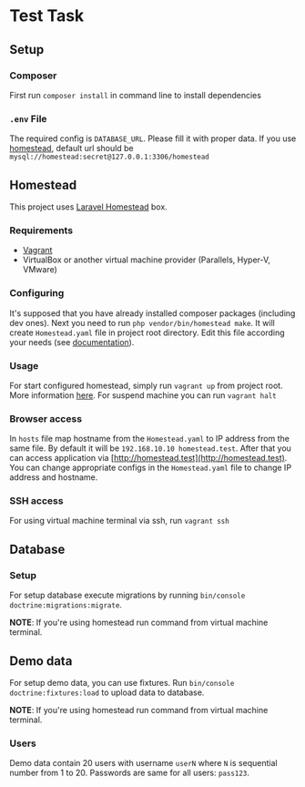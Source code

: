 # Test Task

## Setup
### Composer
First run `composer install` in command line to install dependencies

### `.env` File
The required config is `DATABASE_URL`. Please fill it with proper data. If you use [homestead](#homestead),
default url should be `mysql://homestead:secret@127.0.0.1:3306/homestead`

## Homestead
This project uses [Laravel Homestead](https://laravel.com/docs/5.5/homestead) box.

### Requirements
- [Vagrant](https://www.vagrantup.com/)
- VirtualBox or another virtual machine provider (Parallels, Hyper-V, VMware)

### Configuring
It's supposed that you have already installed composer packages (including dev ones).
Next you need to run `php vendor/bin/homestead make`. It will create `Homestead.yaml` file 
in project root directory. Edit this file according your needs (see [documentation](https://laravel.com/docs/5.5/homestead#configuring-homestead)).

### Usage
For start configured homestead, simply run `vagrant up` from project root. More information [here](https://laravel.com/docs/5.5/homestead#launching-the-vagrant-box).
For suspend machine you can run `vagrant halt`

### Browser access
In `hosts` file map hostname from the `Homestead.yaml` to IP address from the same file. By default it will be `192.168.10.10 homestead.test`.
After that you can access application via [http://homestead.test](http://homestead.test).
You can change appropriate configs in the `Homestead.yaml` file to change IP address and hostname.

### SSH access
For using virtual machine terminal via ssh, run `vagrant ssh`

## Database
### Setup
For setup database execute migrations by running `bin/console doctrine:migrations:migrate`.

**NOTE**: If you're using homestead run command from virtual machine terminal. 

## Demo data
For setup demo data, you can use fixtures. 
Run `bin/console doctrine:fixtures:load` to upload data to database.

**NOTE**: If you're using homestead run command from virtual machine terminal. 

### Users
Demo data contain 20 users with username `userN` where `N` is sequential number from 1 to 20.
Passwords are same for all users: `pass123`.  
